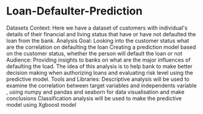 # Loan-Defaulter-Prediction
Datasets Context:
Here we have a dataset of customers with individual's details of their financial and living status that have or have not defaulted the loan from the bank.
Analysis Goal:
Looking into the customer status what are the correlation on defaulting the loan
Creating a prediction model based on the customer status, whether the person will default the loan or not
Audience:
Providing insights to banks on what are the major influences of defaulting the load.
The idea of this analysis is to help bank to make better decision making when authorizing loans and evaluating risk level using the predictive model.
Tools and Libraries:
Descriptive analysis will be used to examine the correlation between target variables and independents variable , using numpy and pandas and seaborn for data visualisation and make conclusions
Classification analysis will be used to make the predictive model using Xgboost model
